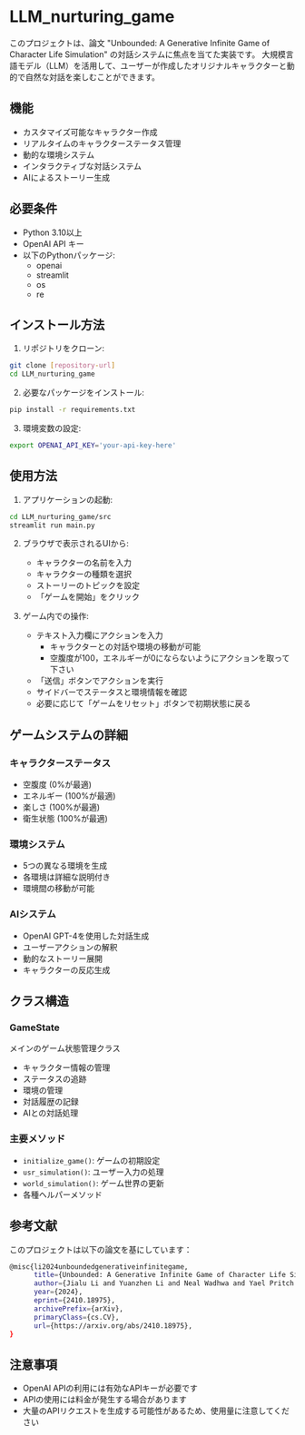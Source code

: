 # LLM_nurturing_game
このプロジェクトは、論文 "Unbounded: A Generative Infinite Game of Character Life Simulation" の対話システムに焦点を当てた実装です。
大規模言語モデル（LLM）を活用して、ユーザーが作成したオリジナルキャラクターと動的で自然な対話を楽しむことができます。

## 機能

- カスタマイズ可能なキャラクター作成
- リアルタイムのキャラクターステータス管理
- 動的な環境システム
- インタラクティブな対話システム
- AIによるストーリー生成

## 必要条件

- Python 3.10以上
- OpenAI API キー
- 以下のPythonパッケージ:
  - openai
  - streamlit
  - os
  - re

## インストール方法

1. リポジトリをクローン:
```bash
git clone [repository-url]
cd LLM_nurturing_game
```

2. 必要なパッケージをインストール:
```bash
pip install -r requirements.txt
```

3. 環境変数の設定:
```bash
export OPENAI_API_KEY='your-api-key-here'
```

## 使用方法

1. アプリケーションの起動:
```bash
cd LLM_nurturing_game/src
streamlit run main.py
```

2. ブラウザで表示されるUIから:
   - キャラクターの名前を入力
   - キャラクターの種類を選択
   - ストーリーのトピックを設定
   - 「ゲームを開始」をクリック

3. ゲーム内での操作:
   - テキスト入力欄にアクションを入力
     - キャラクターとの対話や環境の移動が可能
     - 空腹度が100，エネルギーが0にならないようにアクションを取って下さい
   - 「送信」ボタンでアクションを実行
   - サイドバーでステータスと環境情報を確認
   - 必要に応じて「ゲームをリセット」ボタンで初期状態に戻る

## ゲームシステムの詳細

### キャラクターステータス
- 空腹度 (0%が最適)
- エネルギー (100%が最適)
- 楽しさ (100%が最適)
- 衛生状態 (100%が最適)

### 環境システム
- 5つの異なる環境を生成
- 各環境は詳細な説明付き
- 環境間の移動が可能

### AIシステム
- OpenAI GPT-4を使用した対話生成
- ユーザーアクションの解釈
- 動的なストーリー展開
- キャラクターの反応生成

## クラス構造

### GameState
メインのゲーム状態管理クラス
- キャラクター情報の管理
- ステータスの追跡
- 環境の管理
- 対話履歴の記録
- AIとの対話処理

### 主要メソッド
- `initialize_game()`: ゲームの初期設定
- `usr_simulation()`: ユーザー入力の処理
- `world_simulation()`: ゲーム世界の更新
- 各種ヘルパーメソッド

## 参考文献
このプロジェクトは以下の論文を基にしています：
```bash
@misc{li2024unboundedgenerativeinfinitegame,
      title={Unbounded: A Generative Infinite Game of Character Life Simulation}, 
      author={Jialu Li and Yuanzhen Li and Neal Wadhwa and Yael Pritch and David E. Jacobs and Michael Rubinstein and Mohit Bansal and Nataniel Ruiz},
      year={2024},
      eprint={2410.18975},
      archivePrefix={arXiv},
      primaryClass={cs.CV},
      url={https://arxiv.org/abs/2410.18975}, 
}
```

## 注意事項

- OpenAI APIの利用には有効なAPIキーが必要です
- APIの使用には料金が発生する場合があります
- 大量のAPIリクエストを生成する可能性があるため、使用量に注意してください
